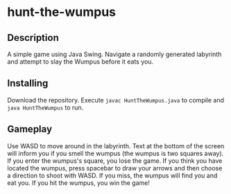 # hunt-the-wumpus
## Description
A simple game using Java Swing. Navigate a randomly generated labyrinth and attempt to slay the Wumpus before it eats you.
## Installing
Download the repository. Execute `javac HuntTheWumpus.java` to compile and `java HuntTheWumpus` to run.
## Gameplay
Use WASD to move around in the labyrinth. Text at the bottom of the screen will inform you if you smell the wumpus (the wumpus is two squares away). If you enter the wumpus's square, you lose the game. If you think you have located the wumpus, press spacebar to draw your arrows and then choose a direction to shoot with WASD. If you miss, the wumpus will find you and eat you. If you hit the wumpus, you win the game!
